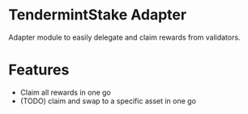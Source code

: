 # TendermintStake Adapter

Adapter module to easily delegate and claim rewards from validators.

# Features

- Claim all rewards in one go
- (TODO) claim and swap to a specific asset in one go
